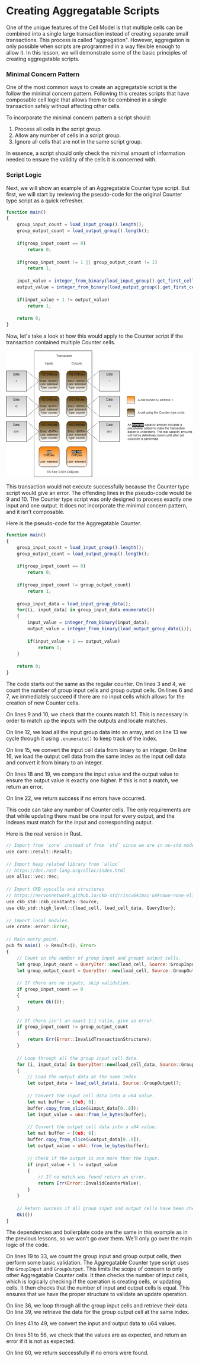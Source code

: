 # Creating Aggregatable Scripts

One of the unique features of the Cell Model is that multiple cells can be combined into a single large transaction instead of creating separate small transactions. This process is called "aggregation". However, aggregation is only possible when scripts are programmed in a way flexible enough to allow it. In this lesson, we will demonstrate some of the basic principles of creating aggregatable scripts.  

### Minimal Concern Pattern

One of the most common ways to create an aggregatable script is the follow the minimal concern pattern.  Following this creates scripts that have composable cell logic that allows them to be combined in a single transaction safely without affecting other cells.

To incorporate the minimal concern pattern a script should:

1. Process all cells in the script group.
2. Allow any number of cells in a script group.
3. Ignore all cells that are not in the same script group.

In essence, a script should only check the minimal amount of information needed to ensure the validity of the cells it is concerned with.

### Script Logic

Next, we will show an example of an Aggregatable Counter type script. But first, we will start by reviewing the pseudo-code for the original Counter type script as a quick refresher.

```javascript
function main()
{
    group_input_count = load_input_group().length();
    group_output_count = load_output_group().length();

    if(group_input_count == 0)
        return 0;
    
    if(group_input_count != 1 || group_output_count != 1)
        return 1;

    input_value = integer_from_binary(load_input_group().get_first_cell().data);
    output_value = integer_from_binary(load_output_group().get_first_cell().data);

    if(input_value + 1 != output_value)
        return 1;

    return 0;
}
```

Now, let's take a look at how this would apply to the Counter script if the transaction contained multiple Counter cells.

![](../.gitbook/assets/counter-transaction-structure-2.png)

This transaction would not execute successfully because the Counter type script would give an error. The offending lines in the pseudo-code would be 9 and 10. The Counter type script was only designed to process exactly one input and one output. It does not incorporate the minimal concern pattern, and it isn't composable.

Here is the pseudo-code for the Aggregatable Counter.

```javascript
function main()
{
    group_input_count = load_input_group().length();
    group_output_count = load_output_group().length();

    if(group_input_count == 0)
        return 0;
    
    if(group_input_count != group_output_count)
        return 1;

    group_input_data = load_input_group_data();
    for((i, input_data) in group_input_data.enumerate())
    {
        input_value = integer_from_binary(input_data);
        output_value = integer_from_binary(load_output_group_data(i));

        if(input_value + 1 == output_value)
            return 1;
    }

    return 0;
}
```

The code starts out the same as the regular counter. On lines 3 and 4, we count the number of group input cells and group output cells. On lines 6 and 7, we immediately succeed if there are no input cells which allows for the creation of new Counter cells.

On lines 9 and 10, we check that the counts match 1:1. This is necessary in order to match up the inputs with the outputs and locate matches. 

On line 12, we load all the input group data into an array, and on line 13 we cycle through it using `.enumerate()` to keep track of the index.

On line 15, we convert the input cell data from binary to an integer. On line 16, we load the output cell data from the same index as the input cell data and convert it from binary to an integer.

On lines 18 and 19, we compare the input value and the output value to ensure the output value is exactly one higher. If this is not a match, we return an error.

On line 22, we return success if no errors have occurred.

This code can take any number of Counter cells. The only requirements are that while updating there must be one input for every output, and the indexes must match for the input and corresponding output.

Here is the real version in Rust.

```javascript
// Import from `core` instead of from `std` since we are in no-std mode.
use core::result::Result;

// Import heap related library from `alloc`
// https://doc.rust-lang.org/alloc/index.html
use alloc::vec::Vec;

// Import CKB syscalls and structures
// https://nervosnetwork.github.io/ckb-std/riscv64imac-unknown-none-elf/doc/ckb_std/index.html
use ckb_std::ckb_constants::Source;
use ckb_std::high_level::{load_cell, load_cell_data, QueryIter};

// Import local modules.
use crate::error::Error;

// Main entry point.
pub fn main() -> Result<(), Error>
{
    // Count on the number of group input and groupt output cells.
    let group_input_count = QueryIter::new(load_cell, Source::GroupInput).count();
    let group_output_count = QueryIter::new(load_cell, Source::GroupOutput).count();
    
    // If there are no inputs, skip validation.
    if group_input_count == 0
    {
        return Ok(());
    }
    
    // If there isn't an exact 1:1 ratio, give an error.
    if group_input_count != group_output_count
    {
        return Err(Error::InvalidTransactionStructure);
    }

    // Loop through all the group input cell data.
    for (i, input_data) in QueryIter::new(load_cell_data, Source::GroupInput).enumerate()
    {
        // Load the output data at the same index.
        let output_data = load_cell_data(i, Source::GroupOutput)?;
        
        // Convert the input cell data into a u64 value.
        let mut buffer = [0u8; 8];
        buffer.copy_from_slice(&input_data[0..8]);
        let input_value = u64::from_le_bytes(buffer);
        
        // Convert the output cell data into a u64 value.
        let mut buffer = [0u8; 8];
        buffer.copy_from_slice(&output_data[0..8]);
        let output_value = u64::from_le_bytes(buffer);
        
        // Check if the output is one more than the input.
        if input_value + 1 != output_value
        {
            // If no match was found return an error.
            return Err(Error::InvalidCounterValue);
        }
    }
    
    // Return success if all group input and output cells have been checked and no errors were found.
    Ok(())
}
```

The dependencies and boilerplate code are the same in this example as in the previous lessons, so we won't go over them. We'll only go over the main logic of the code.

On lines 19 to 33, we count the group input and group output cells, then perform some basic validation. The Aggregatable Counter type script uses the `GroupInput` and `GroupOutput`. This limits the scope of concern to only other Aggregatable Counter cells. It then checks the number of input cells, which is logically checking if the operation is creating cells, or updating cells. It then checks that the number of input and output cells is equal. This ensures that we have the proper structure to validate an update operation.

On line 36, we loop through all the group input cells and retrieve their data. On line 39, we retrieve the data for the group output cell at the same index.

On lines 41 to 49, we convert the input and output data to u64 values.

On lines 51 to 56, we check that the values are as expected, and return an error if it is not as expected.

On line 60, we return successfully if no errors were found.



